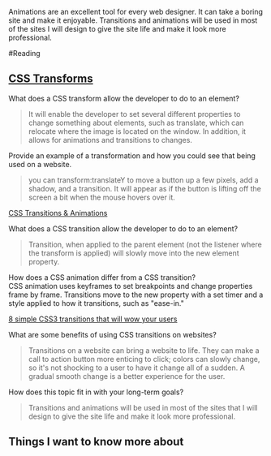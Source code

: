
Animations are an excellent tool for every web designer. It can take a boring site and make it enjoyable. Transitions and animations will be used in most of the sites I will design to give the site life and make it look more professional.

#Reading
## [CSS Transforms]()

What does a CSS transform allow the developer to do to an element?  
> It will enable the developer to set several different properties to change something about elements, such as translate, which can relocate where the image is located on the window. In addition, it allows for animations and transitions to changes.


Provide an example of a transformation and how you could see that being used on a website.  
>you can transform:translateY to move a button up a few pixels, add a shadow, and a transition. It will appear as if the button is lifting off the screen a bit when the mouse hovers over it. 



[CSS Transitions & Animations]()

What does a CSS transition allow the developer to do to an element?  
> Transition, when applied to the parent element (not the listener where the transform is applied) will slowly move into the new element property. 


How does a CSS animation differ from a CSS transition?  
CSS animation uses keyframes to set breakpoints and change properties frame by frame. Transitions move to the new property with a set timer and a style applied to how it transitions, such as "ease-in."



[8 simple CSS3 transitions that will wow your users]() 

What are some benefits of using CSS transitions on websites?  
>Transitions on a website can bring a website to life. They can make a call to action button more enticing to click; colors can slowly change, so it's not shocking to a user to have it change all of a sudden. A gradual smooth change is a better experience for the user. 



How does this topic fit in with your long-term goals?
>Transitions and animations will be used in most of the sites that I will design to give the site life and make it look more professional.


## Things I want to know more about
